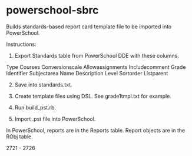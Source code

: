 powerschool-sbrc
================

Builds standards-based report card template file to be imported
into PowerSchool.

Instructions:

1. Export Standards table from PowerSchool DDE with these columns. 

Type
Courses
Conversionscale
Allowassignments
Includecomment
Grade
Identifier
Subjectarea
Name
Description
Level
Sortorder
Listparent

2. Save into standards.txt.

3. Create template files using DSL.  See grade1tmpl.txt for example.

4. Run build_pst.rb.

5. Import .pst file into PowerSchool.

In PowerSchool, reports are in the Reports table.
Report objects are in the RObj table.

2721 - 2726
